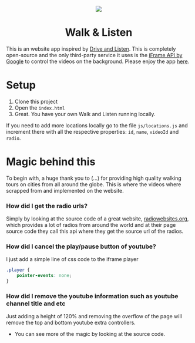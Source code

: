 <p align="center"><img src="https://raw.githubusercontent.com/itspedruu/walk-and-listen/master/assets/banner.png"/></p>

<h1 align="center">Walk & Listen</h1>

This is an website app inspired by [Drive and Listen](https://driveandlisten.herokuapp.com). This is completely open-source and the only third-party service it uses is the [iFrame API by Google](https://developers.google.com/youtube/iframe_api_reference) to control the videos on the background. Please enjoy the app [here](https://pedropinto.tech/walk-and-listen).

# Setup

1. Clone this project
2. Open the `index.html`
3. Great. You have your own Walk and Listen running locally.

If you need to add more locations locally go to the file `js/locations.js` and increment there with all the respective properties: `id`, `name`, `videoId` and `radio`.

# Magic behind this

To begin with, a huge thank you to (...) for providing high quality walking tours on cities from all around the globe. This is where the videos where scrapped from and implemented on the website.

### How did I get the radio urls?

Simply by looking at the source code of a great website, [radiowebsites.org](https://radiowebsites.org/), which provides a lot of radios from around the world and at their page source code they call this api where they get the source url of the radios.

### How did I cancel the play/pause button of youtube?

I just add a simple line of css code to the iframe player

```css
.player {
	pointer-events: none;
}
```

### How did I remove the youtube information such as youtube channel title and etc

Just adding a height of 120% and removing the overflow of the page will remove the top and bottom youtube extra controllers.

* You can see more of the magic by looking at the source code.